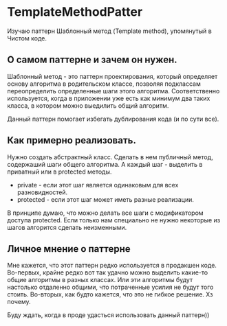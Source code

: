 # TemplateMethodPatter
Изучаю паттерн Шаблонный метод (Template method), упомянутый в Чистом коде.

## О самом паттерне и зачем он нужен.
Шаблонный метод - это паттерн проектирования, который определяет основу алгоритма в родительском классе, позволяя подклассам переопределить определенные 
шаги этого алгоритма. Соответственно используется, когда в приложении уже есть как минимум два таких класса, в котором можно выедилить общий алгоритм.

Данный паттерн помогает избегать дублирования кода (и по сути все).

## Как примерно реализовать.
Нужно создать абстрактный класс. Сделать в нем публичный метод, содержаший шаги общего алгоритма. А каждый шаг - выделить в приватный или в protected методы.
* private - если этот шаг является одинаковым для всех разновидностей.
* protected - если этот шаг может иметь разные реализации.

В принципе думаю, что можно делать все шаги с модификатором доступа protected. Если только нам специально не нужно некоторые из шагов алгорится сделать неизменными.

## Личное мнение о паттерне
Мне кажется, что этот паттерн редко используется в продакшен коде.
Во-первых, крайне редко вот так удачно можно выделить какие-то общие алгоритмы в разных классах. Или эти алгоритмы будут настолько отдаленно общими, что
потраченные усилия не будут того стоить.
Во-вторых, как будто кажется, что это не гибкое решение. Хз почему.

Буду ждать, когда в проде удасться использовать данный паттерн))
